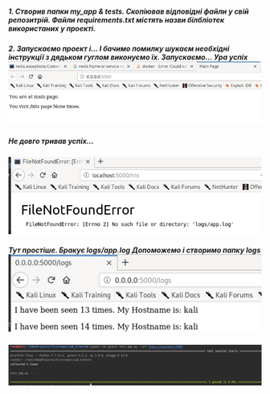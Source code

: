 ##### 1. Створив папки my_app & tests. Скопіював відповідні файли у свій репозитрій. Файли requirements.txt містять назви білбліотек використаних у проекті.
##### 2. Запускаємо проект і... І бачимо помилку шукаєм необхідні інструкції з дядьком гуглом виконуємо їх. Запускаємо... Ура успіх![Screenshot](screenshots/Screenshot1.png)
##### Не довго тривав успіх...

![Screenshot](screenshots/Screenshot2.png)
##### Тут простіше. Бракує logs/app.log Допоможемо і створимо папку logs![Screenshot](screenshots/Screenshot3.png)
![Screenshot](screenshots/Screenshot4.png)